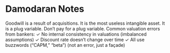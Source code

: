 # Damodaran Notes

Goodwill is a result of acquisitions. It is the most useless intangible asset. It is a plug variable. Don’t pay for a plug variable.
Common valuation errors from bankers:
✓ No internal consistency in valuations (imbalanced assumptions)
✓ Discount rate doesn’t change over time
✓ All use buzzwords (“CAPM,” “beta”) (not an error, just a façade)
